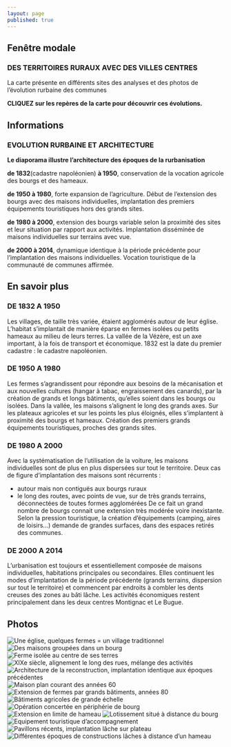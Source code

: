 ```yaml
---
layout: page
published: true
---
```


## Fenêtre modale

### DES TERRITOIRES RURAUX AVEC DES VILLES CENTRES
La carte présente en différents sites des analyses et des photos de l’évolution rurbaine des communes

**CLIQUEZ sur les repères de la carte pour découvrir ces évolutions.**


## Informations

### EVOLUTION RURBAINE ET ARCHITECTURE

**Le diaporama illustre l’architecture des époques de la rurbanisation**

**de 1832**(cadastre napoléonien) **à 1950**, conservation de la vocation agricole des bourgs et des hameaux.

**de 1950 à 1980**, forte expansion de l’agriculture. Début de l’extension des bourgs avec des maisons individuelles, implantation des premiers équipements touristiques hors des grands sites.

**de 1980 à 2000**, extension des bourgs variable selon la proximité des sites et leur situation par rapport aux activités. Implantation disséminée de maisons individuelles sur terrains avec vue.

**de 2000 à 2014**, dynamique identique à la période précédente pour l’implantation des maisons individuelles.
Vocation touristique  de la communauté de communes affirmée.



## En savoir plus
### DE 1832 A 1950
Les villages, de taille très variée, étaient agglomérés autour de leur église. L’habitat s’implantait de manière éparse en fermes isolées ou petits hameaux au milieu de leurs terres.  La vallée de la Vézère, est un axe important, à la fois de transport et économique.
1832 est la date du premier cadastre : le cadastre napoléonien.

### DE 1950 A 1980
Les fermes s’agrandissent pour répondre aux besoins de la mécanisation et aux nouvelles cultures (hangar à tabac, engraissement des canards), par la création de grands et longs bâtiments, qu’elles soient dans les bourgs ou isolées.
Dans la vallée, les maisons s’alignent le long des grands axes. Sur les plateaux agricoles et sur les points les plus éloignés, elles s’implantent à proximité des bourgs et hameaux.
Création des premiers grands équipements touristiques, proches des grands sites.

### DE 1980 A 2000
Avec la systématisation de l’utilisation de la voiture, les maisons individuelles sont de plus en plus dispersées sur tout le territoire. Deux cas de figure d’implantation des maisons sont récurrents : 
- autour mais non contiguës aux bourgs ruraux
- le long des routes, avec points de vue, sur de très grands terrains, déconnectées de toutes formes agglomérées
De ce fait un grand nombre de bourgs connait une extension très modérée voire inexistante.
Selon la pression touristique, la création d’équipements (camping, aires de loisirs…) demande de grandes surfaces, dans des espaces retirés des communes.

### DE 2000 A 2014
L’urbanisation est toujours et essentiellement composée de maisons individuelles, habitations principales ou secondaires. Elles continuent les modes d’implantation de la période précédente (grands terrains, dispersion sur tout le territoire) et commencent par endroits à combler les dents creuses des zones au bâti lâche. 
Les activités économiques restent principalement dans les deux centres Montignac et Le Bugue. 

## Photos
![Une église, quelques fermes = un village traditionnel](/data/images/9/histoire/9_HISTOIRE_01.jpg)
![Des maisons groupées dans un bourg](/data/images/9/histoire/9_HISTOIRE_02.jpg)
![Ferme isolée au centre de ses terres](/data/images/9/histoire/9_HISTOIRE_03.jpg)
![XIXe siècle, alignement le long des rues, mélange des activités](/data/images/9/histoire/9_HISTOIRE_04.jpg)
![Architecture de la reconstruction, implantation identique aux époques précédentes](/data/images/9/histoire/9_HISTOIRE_05.jpg)
![Maison plan courant des années 60](/data/images/9/histoire/9_HISTOIRE_06.jpg)
![Extension de fermes par grands bâtiments, années 80](/data/images/9/histoire/9_HISTOIRE_07.jpg)
![Bâtiments agricoles de grande échelle ](/data/images/9/histoire/9_HISTOIRE_08.jpg)
![Opération concertée en périphérie de bourg](/data/images/9/histoire/9_HISTOIRE_09.jpg)
![Extension en limite de hameau](/data/images/1/portrait/1_portrait_10.jpg)
![Lotissement situé à distance du bourg](/data/images/9/histoire/9_HISTOIRE_11.jpg)
![Equipement touristique d’accompagnement](/data/images/9/histoire/9_HISTOIRE_12.jpg)
![Pavillons récents, implantation lâche sur plateau](/data/images/9/histoire/9_HISTOIRE_13.jpg)
![Différentes époques de constructions lâches à distance d’un hameau](/data/images/9/histoire/9_HISTOIRE_14.jpg)